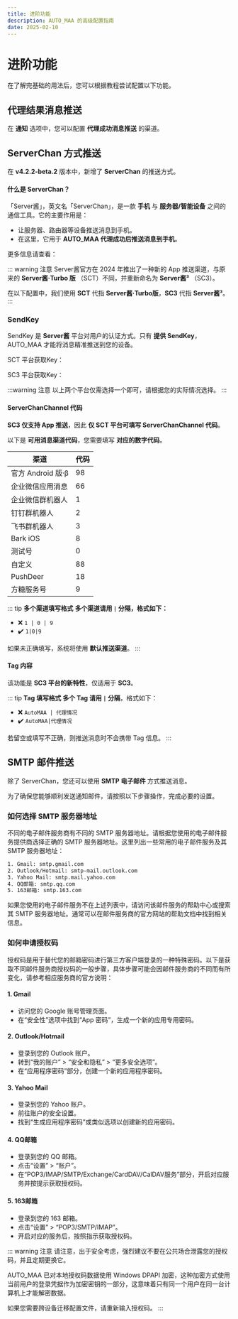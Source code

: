 ```yaml
---
title: 进阶功能
description: AUTO_MAA 的高级配置指南
date: 2025-02-10
---
```


# 进阶功能

在了解完基础的用法后，您可以根据教程尝试配置以下功能。

## 代理结果消息推送

在 **通知** 选项中，您可以配置 **代理成功消息推送** 的渠道。

## ServerChan 方式推送

在 **v4.2.2-beta.2** 版本中，新增了 **ServerChan** 的推送方式。

#### 什么是 ServerChan？

「Server酱」，英文名「ServerChan」，是一款 **手机** 与 **服务器/智能设备** 之间的通信工具。它的主要作用是：

- 让服务器、路由器等设备推送消息到手机。
- 在这里，它用于 **AUTO_MAA 代理成功后推送消息到手机**。

更多信息请查看：

<Box :items="[
{ name: 'Server酱Turbo版', link: 'https://sct.ftqq.com/', image: 'https://the7.ft07.com/sct/images/favicon.png' },
{ name: 'Server酱³', link: 'https://sc3.ft07.com/', image: 'https://the7.ft07.com/sct/images/favicon.png' },
]"/>

::: warning 注意
Server酱官方在 2024 年推出了一种新的 App 推送渠道，与原来的 **Server酱·Turbo 版** （SCT）不同，并重新命名为 **Server酱³**
（SC3）。

在以下配置中，我们使用 **SCT** 代指 **Server酱·Turbo版**，**SC3** 代指 **Server酱³**。
:::

### SendKey

SendKey 是 **Server酱** 平台对用户的认证方式。只有 **提供 SendKey**，AUTO_MAA 才能将消息精准推送到您的设备。

SCT
平台获取Key：<Pill name="SCT SendKey" image="https://the7.ft07.com/sct/images/favicon.png" link="https://sct.ftqq.com/sendkey"/>

SC3
平台获取Key：<Pill name="SC3 SendKey" image="https://the7.ft07.com/sct/images/favicon.png" link="https://sc3.ft07.com/sendkey"/>

:::warning 注意
以上两个平台仅需选择一个即可，请根据您的实际情况选择。
:::

#### ServerChanChannel 代码

**SC3 仅支持 App 推送**，因此 **仅 SCT 平台可填写 ServerChanChannel 代码**。

以下是 **可用消息渠道代码**，您需要填写 **对应的数字代码**。

| 渠道             | 代码 |
|----------------|----|
| 官方 Android 版·β | 98 |
| 企业微信应用消息       | 66 |
| 企业微信群机器人       | 1  |
| 钉钉群机器人         | 2  |
| 飞书群机器人         | 3  |
| Bark iOS       | 8  |
| 测试号            | 0  |
| 自定义            | 88 |
| PushDeer       | 18 |
| 方糖服务号          | 9  |

::: tip **多个渠道填写格式**
**多个渠道请用 `|` 分隔，格式如下：**

- ❌ `1 | 0 | 9`
- ✔️ `1|0|9`

如果未正确填写，系统将使用 **默认推送渠道**。
:::

#### Tag 内容

该功能是 **SC3 平台的新特性**，仅适用于 **SC3**。

::: tip **Tag 填写格式**
**多个 Tag 请用 `|` 分隔**，格式如下：

- ❌ `AutoMAA | 代理情况`
- ✔️ `AutoMAA|代理情况`

若留空或填写不正确，则推送消息时不会携带 Tag 信息。
:::

## SMTP 邮件推送

除了 ServerChan，您还可以使用 **SMTP 电子邮件** 方式推送消息。

为了确保您能够顺利发送通知邮件，请按照以下步骤操作，完成必要的设置。

### 如何选择 SMTP 服务器地址

不同的电子邮件服务商有不同的 SMTP 服务器地址。请根据您使用的电子邮件服务提供商选择正确的 SMTP 服务器地址。这里列出一些常用的电子邮件服务及其
SMTP 服务器地址：

```txt
1. Gmail: smtp.gmail.com
2. Outlook/Hotmail: smtp-mail.outlook.com
3. Yahoo Mail: smtp.mail.yahoo.com
4. QQ邮箱: smtp.qq.com
5. 163邮箱: smtp.163.com
```

如果您使用的电子邮件服务不在上述列表中，请访问该邮件服务的帮助中心或搜索其 SMTP 服务器地址。通常可以在邮件服务商的官方网站的帮助文档中找到相关信息。

### 如何申请授权码

授权码是用于替代您的邮箱密码进行第三方客户端登录的一种特殊密码。以下是获取不同邮件服务商授权码的一般步骤，具体步骤可能会因邮件服务商的不同而有所变化，请参考相应服务商的官方说明：

#### 1. Gmail

- 访问您的 Google 账号管理页面。
- 在“安全性”选项中找到“App 密码”，生成一个新的应用专用密码。

#### 2. Outlook/Hotmail

- 登录到您的 Outlook 账户。
- 转到“我的账户” > “安全和隐私” > “更多安全选项”。
- 在“应用程序密码”部分，创建一个新的应用程序密码。

#### 3. Yahoo Mail

- 登录到您的 Yahoo 账户。
- 前往账户的安全设置。
- 找到“生成应用程序密码”或类似选项以创建新的应用密码。

#### 4. QQ邮箱

<Pill name="QQ邮箱官方教程" image="https://res.wx.qq.com/t/webmail/webmail/res/static/images/projects/login/loginpage/qqmail_logo_default_35h.e071fb4.png" link="https://service.mail.qq.com/detail/0/75"/>

- 登录到您的 QQ 邮箱。
- 点击“设置” > “账户”。
- 在“POP3/IMAP/SMTP/Exchange/CardDAV/CalDAV服务”部分，开启对应服务并按提示获取授权码。

#### 5. 163邮箱

<Pill name="163邮箱官方教程" image="https://help.mail.163.com/style/img/logo-163.png" link="https://help.mail.163.com/faqDetail.do?code=d7a5dc8471cd0c0e8b4b8f4f8e49998b374173cfe9171305fa1ce630d7f67ac2a5feb28b66796d3b"/>

- 登录到您的 163 邮箱。
- 点击“设置” > “POP3/SMTP/IMAP”。
- 开启对应的服务后，按照指示获取授权码。

::: warning 注意
请注意，出于安全考虑，强烈建议不要在公共场合泄露您的授权码，并且定期更换它。

AUTO_MAA 已对本地授权码数据使用 Windows DPAPI 加密，这种加密方式使用当前用户的登录凭据作为加密密钥的一部分，这意味着只有同一个用户在同一台计算机上才能解密数据。

如果您需要跨设备迁移配置文件，请重新输入授权码。
:::